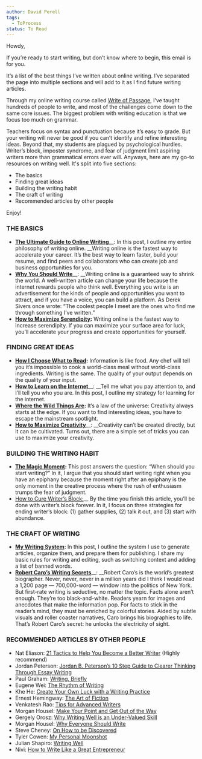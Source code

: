 ```yaml
---
author: David Perell
tags:
  - ToProcess
status: To Read
---
```



Howdy,

If you’re ready to start writing, but don’t know where to begin, this email is for you.

It’s a list of the best things I’ve written about online writing. I’ve separated the page into multiple sections and will add to it as I find future writing articles.

Through my online writing course called [Write of Passage](https://click.convertkit-mail.com/xmuzz77p8di3undlqwu5/dpheh0hkqz4878sm/aHR0cHM6Ly93d3cucGVyZWxsLmNvbS93cml0ZS1vZi1wYXNzYWdl), I’ve taught hundreds of people to write, and most of the challenges come down to the same core issues. The biggest problem with writing education is that we focus too much on grammar. 

Teachers focus on syntax and punctuation because it’s easy to grade. But your writing will never be good if you can’t identify and refine interesting ideas. Beyond that, my students are plagued by psychological hurdles. Writer’s block, imposter syndrome, and fear of judgment limit aspiring writers more than grammatical errors ever will.
Anyways, here are my go-to resources on writing well. It's split into five sections:

- The basics
- Finding great ideas
- Building the writing habit
- The craft of writing
- Recommended articles by other people

Enjoy!

###  **THE BASICS**
- [__The Ultimate Guide to Online Writing__](https://click.convertkit-mail.com/xmuzz77p8di3undlqwu5/e0hph7hek9pqn4s8/aHR0cHM6Ly93d3cucGVyZWxsLmNvbS9ibG9nL3RoZS11bHRpbWF0ZS1ndWlkZS10by13cml0aW5nLW9ubGluZQ==)__: In this post, I outline my entire philosophy of writing online. __Writing online is the fastest way to accelerate your career. It’s the best way to learn faster, build your resume, and find peers and collaborators who can create job and business opportunities for you.
- [__Why You Should Write__](https://click.convertkit-mail.com/xmuzz77p8di3undlqwu5/7qh7h8h80vkw43hz/aHR0cHM6Ly93d3cucGVyZWxsLmNvbS9ibG9nL3doeS15b3Utc2hvdWxkLXdyaXRl)__: __Writing online is a guaranteed way to shrink the world. A well-written article can change your life because the internet rewards people who think well. Everything you write is an advertisement for the kinds of people and opportunities you want to attract, and if you have a voice, you can build a platform. As Derek Sivers once wrote: “The coolest people I meet are the ones who find me through something I’ve written.”
- [__How to Maximize Serendipity__](https://click.convertkit-mail.com/xmuzz77p8di3undlqwu5/owhkhqhn43kg8xsv/aHR0cHM6Ly93d3cucGVyZWxsLmNvbS9ibG9nL3NlcmVuZGlwaXR5)__:__ Writing online is the fastest way to increase serendipity. If you can maximize your surface area for luck, you’ll accelerate your progress and create opportunities for yourself.

### **FINDING GREAT IDEAS**
- [__How I Choose What to Read__](https://click.convertkit-mail.com/xmuzz77p8di3undlqwu5/z2hghnh7o94pdnsp/aHR0cHM6Ly93d3cucGVyZWxsLmNvbS9ibG9nL2Nob29zZS1yZWFkaW5n)__:__ Information is like food. Any chef will tell you it’s impossible to cook a world-class meal without world-class ingredients. Writing is the same. The quality of your output depends on the quality of your input.
- [__How to Learn on the Internet__](https://click.convertkit-mail.com/xmuzz77p8di3undlqwu5/p8heh9hd9k3g76iq/aHR0cHM6Ly93d3cucGVyZWxsLmNvbS9ibG9nL3N3aW1taW5n)__: __Tell me what you pay attention to, and I’ll tell you who you are. In this post, I outline my strategy for learning for the internet.
- [__Where the Wild Things Are__](https://click.convertkit-mail.com/xmuzz77p8di3undlqwu5/x0hph6hzn8r970t5/aHR0cHM6Ly93d3cucGVyZWxsLmNvbS9ibG9nL3doZXJlLXRoZS13aWxkLXRoaW5ncy1hcmU=)__:__ It’s a law of the universe: Creativity always starts at the edge. If you want to find interesting ideas, you have to escape the mainstream spotlight.
- [__How to Maximize Creativity__](https://click.convertkit-mail.com/xmuzz77p8di3undlqwu5/dpheh0hkqz487gtm/aHR0cHM6Ly93d3cucGVyZWxsLmNvbS9ibG9nL21heGltaXplLWNyZWF0aXZpdHk=)__: __Creativity can’t be created directly, but it can be cultivated. Turns out, there are a simple set of tricks you can use to maximize your creativity.
### BUILDING THE WRITING HABIT
- [__The Magic Moment__](https://click.convertkit-mail.com/xmuzz77p8di3undlqwu5/e0hph7hek9pqn3t8/aHR0cHM6Ly93d3cucGVyZWxsLmNvbS9ibG9nL3RoZS1tYWdpYy1tb21lbnQ=)__:__ This post answers the question: “When should you start writing?” In it, I argue that you should start writing right when you have an epiphany because the moment right after an epiphany is the only moment in the creative process where the rush of enthusiasm trumps the fear of judgment.
- [How to Cure Writer’s Block:](https://click.convertkit-mail.com/xmuzz77p8di3undlqwu5/7qh7h8h80vkw4raz/aHR0cHM6Ly93d3cucGVyZWxsLmNvbS9ibG9nL2hvdy10by1jdXJlLXdyaXRlcnMtYmxvY2s=)__ By the time you finish this article, you’ll be done with writer’s block forever. In it, I focus on three strategies for ending writer’s block: (1) gather supplies, (2) talk it out, and (3) start with abundance.
### **THE CRAFT OF WRITING**
- [__My Writing System__](https://click.convertkit-mail.com/xmuzz77p8di3undlqwu5/owhkhqhn43kg8qtv/aHR0cHM6Ly93d3cucGVyZWxsLmNvbS9ibG9nL3dyaXRpbmc=)__:__ In this post, I outline the system I use to generate articles, organize them, and prepare them for publishing. I share my basic rules for writing and editing, such as switching context and adding a list of banned words.
- [__Robert Caro’s Writing Secrets__](https://click.convertkit-mail.com/xmuzz77p8di3undlqwu5/z2hghnh7o94pdmtp/aHR0cHM6Ly93d3cucGVyZWxsLmNvbS9ibG9nL3JvYmVydC1jYXJvLXdyaXRpbmctc2VjcmV0cw==)__: __Robert Caro’s is the world’s greatest biographer. Never, never, never in a million years did I think I would read a 1,200 page — 700,000-word — window into the politics of New York. But first-rate writing is seductive, no matter the topic. Facts alone aren’t enough. They’re too black-and-white. Readers yearn for images and anecdotes that make the information pop. For facts to stick in the reader’s mind, they must be enriched by colorful stories. Aided by subtle visuals and roller coaster narratives, Caro brings his biographies to life. That’s Robert Caro’s secret: he unlocks the electricity of sight.
### RECOMMENDED ARTICLES BY OTHER PEOPLE
- Nat Eliason: [21 Tactics to Help You Become a Better Writer](https://click.convertkit-mail.com/xmuzz77p8di3undlqwu5/p8heh9hd9k3g7ecq/aHR0cHM6Ly93d3cubmF0ZWxpYXNvbi5jb20vYmV0dGVyLXdyaXRlci8=) (Highly recommend)
- Jordan Peterson: [Jordan B. Peterson’s 10 Step Guide to Clearer Thinking Through Essay Writing](https://click.convertkit-mail.com/xmuzz77p8di3undlqwu5/x0hph6hzn8r97gi5/aHR0cHM6Ly9tZWRpdW0uY29tL3ByYWN0aWNlY29tZXNmaXJzdC9kci1qb3JkYW4tYi1wZXRlcnNvbnMtMTAtc3RlcC1ndWlkZS10by1jbGVhcmVyLXRoaW5raW5nLXRocm91Z2gtZXNzYXktd3JpdGluZy0xYWI3OWE5NDkzNw==)
- Paul Graham: [Writing, Briefly](https://click.convertkit-mail.com/xmuzz77p8di3undlqwu5/6qheh8hwpvknpvao/aHR0cDovL3BhdWxncmFoYW0uY29tL3dyaXRpbmc0NC5odG1s)
- Eugene Wei: [The Rhythm of Writing](https://click.convertkit-mail.com/xmuzz77p8di3undlqwu5/kkhmh6he8gd68dil/aHR0cDovL3d3dy5ldWdlbmV3ZWkuY29tL2Jsb2cvMjAxNy83LzIwL3RoZS1yaHl0aG0tb2Ytd3JpdGluZw==)
- Khe He: [Create Your Own Luck with a Writing Practice](https://click.convertkit-mail.com/xmuzz77p8di3undlqwu5/58hvh7h05pvk5ni6/aHR0cHM6Ly9yYWQuZmFtaWx5L2NyZWF0ZS1sdWNrLXdyaXRpbmctcHJhY3RpY2Uv)
- Ernest Hemingway: [The Art of Fiction](https://click.convertkit-mail.com/xmuzz77p8di3undlqwu5/25h2hohg7rv47gs3/aHR0cHM6Ly93d3cudGhlcGFyaXNyZXZpZXcub3JnL2ludGVydmlld3MvNDgyNS9lcm5lc3QtaGVtaW5nd2F5LXRoZS1hcnQtb2YtZmljdGlvbi1uby0yMS1lcm5lc3QtaGVtaW5nd2F5)
- Venkatesh Rao: [Tips for Advanced Writers](https://click.convertkit-mail.com/xmuzz77p8di3undlqwu5/qvh8h7hv8g7o82tl/aHR0cHM6Ly93d3cucXVvcmEuY29tL1doYXQtYXJlLXNvbWUtdGlwcy1mb3ItYWR2YW5jZWQtd3JpdGVycy9hbnN3ZXIvVmVua2F0ZXNoLVJhbz9zcmlkPVR2QlY=)
- Morgan Housel: [Make Your Point and Get Out of the Way](https://click.convertkit-mail.com/xmuzz77p8di3undlqwu5/g3hnh5hne7d6ekbr/aHR0cDovL3d3dy5jb2xsYWJvcmF0aXZlZnVuZC5jb20vYmxvZy9tYWtlLXlvdXItcG9pbnQtYW5kLWdldC1vdXQtb2YtdGhlLXdheS8=)
- Gergely Orosz: [Why Writing Well is an Under-Valued Skill](https://click.convertkit-mail.com/xmuzz77p8di3undlqwu5/9qhzhnhxgkqzg2h9/aHR0cHM6Ly9ibG9nLnByYWdtYXRpY2VuZ2luZWVyLmNvbS9vbi13cml0aW5nLXdlbGwv)
- Morgan Housel: [Why Everyone Should Write](https://click.convertkit-mail.com/xmuzz77p8di3undlqwu5/3ohphkhrq6o4qqtr/aHR0cHM6Ly93d3cuY29sbGFib3JhdGl2ZWZ1bmQuY29tL2Jsb2cvd2h5LWV2ZXJ5b25lLXNob3VsZC13cml0ZS8=)
- Steve Cheney: [On How to be Discovered](https://click.convertkit-mail.com/xmuzz77p8di3undlqwu5/n2hohvhgnw86n3i6/aHR0cHM6Ly9zdGV2ZWNoZW5leS5jb20vb24taG93LXRvLWJlLWRpc2NvdmVyZWQv)
- Tyler Cowen: [My Personal Moonshot](https://click.convertkit-mail.com/xmuzz77p8di3undlqwu5/48hvheh90z560mfx/aHR0cHM6Ly93d3cubWVyY2F0dXMub3JnL2NvbW1lbnRhcnkvbXktcGVyc29uYWwtbW9vbnNob3Q=)
- Julian Shapiro: [Writing Well](https://click.convertkit-mail.com/xmuzz77p8di3undlqwu5/wnh2hgh4r95xrxf7/aHR0cHM6Ly93d3cuanVsaWFuLmNvbS9ndWlkZS93cml0ZS9pbnRybw==)
- Nivi: [How to Write Like a Great Entrepreneur](https://click.convertkit-mail.com/xmuzz77p8di3undlqwu5/reh8hoh7q92wqxh2/aHR0cHM6Ly92ZW50dXJlaGFja3MuY29tL3dyaXRpbmc=)
